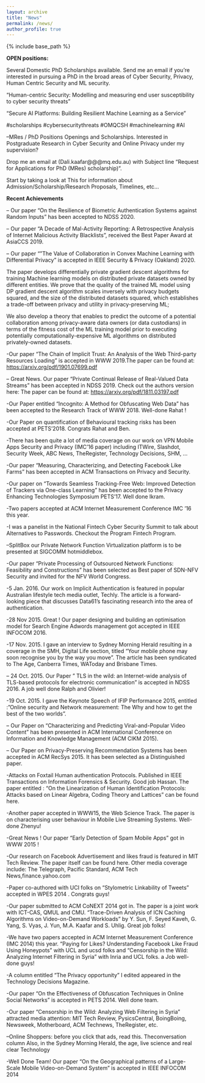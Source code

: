 ```yaml
---
layout: archive
title: "News"
permalink: /news/
author_profile: true
---
```


{% include base_path %}


**OPEN positions:**

Several Domestic PhD Scholarships available. Send me an email if you’re interested in pursuing a PhD in the broad areas of Cyber Security, Privacy, Human Centric Security and ML security.

“Human-centric Security: Modelling and measuring end user susceptibility to cyber security threats”

“Secure AI Platforms: Building Resilient Machine Learning as a Service”

#scholarships #cybersecuritythreats #OMQCSH #machinelearning #AI

 
–MRes / PhD  Positions Openings and Scholarships. Interested in Postgraduate Research in Cyber Security and Online Privacy under my supervision?

Drop me an email at (Dali.kaafar\@\@\@mq.edu.au)  with Subject line “Request for Applications for PhD (MRes) scholarship)“.

Start by taking a look at This for information about Admission/Scholarship/Research Proposals, Timelines, etc… 


**Recent Achievements**

– Our paper “On the Resilience of Biometric Authentication Systems against Random Inputs” has been accepted to NDSS 2020.

– Our paper “A Decade of Mal-Activity Reporting: A Retrospective Analysis of Internet Malicious Activity Blacklists”, received the Best Paper Award at AsiaCCS 2019.

– Our paper “”The Value of Collaboration in Convex Machine Learning with Differential Privacy” is accepted in IEEE Security & Privacy (Oakland) 2020.

The paper develops differentially private gradient descent algorithms for training Machine learning models on distributed private datasets owned by different entities. We prove that the quality of the trained ML model using DP gradient descent algorithm scales inversely with privacy budgets squared, and the size of the distributed datasets squared, which establishes a trade-off between privacy and utility in privacy-preserving ML;

We also develop a theory that enables to predict the outcome of a potential collaboration among privacy-aware data owners (or data custodians) in terms of the fitness cost of the ML training model prior to executing potentially computationally-expensive ML algorithms on distributed privately-owned datasets.

-Our paper “The Chain of Implicit Trust: An Analysis of the Web Third-party Resources Loading” is accepted in WWW 2019.The paper can be found at: https://arxiv.org/pdf/1901.07699.pdf

– Great News. Our paper “Private Continual Release of Real-Valued Data Streams” has been accepted in NDSS 2019. Check out the authors version here: The paper can be found at: https://arxiv.org/pdf/1811.03197.pdf

-Our Paper entitled “Incognito: A Method for Obfuscating Web Data” has been accepted to the Research Track of WWW 2018. Well-done Rahat !

-Our Paper on quantification of Behavioural tracking risks has been accepted at PETS’2018. Congrats Rahat and Ben.

-There has been quite a lot of media coverage on our work on VPN Mobile Apps Security and Privacy (IMC’16 paper) including ITWire, Slashdot, Security Week, ABC News, TheRegister, Technology Decisions, SHM, …

-Our paper “Measuring, Characterizing, and Detecting Facebook Like Farms” has been accepted in ACM Transactions on Privacy and Security.

-Our paper on “Towards Seamless Tracking-Free Web: Improved Detection of Trackers via One-class Learning” has been accepted to the Privacy Enhancing Technologies Symposium PETS’17. Well done Ikram.

-Two papers accepted at ACM Internet Measurement Conference IMC ’16 this year.

-I was a panelist in the National Fintech Cyber Security Summit to talk about Alternatives to Passwords. Checkout the Program Fintech Program.

–SplitBox our Private Network Function Virtualization platform is to be presented at SIGCOMM hotmiddlebox.

-Our paper “Private Processing of Outsourced Network Functions: Feasibility and Constructions” has been selected as Best paper of SDN-NFV Security and invited for the NFV World Congress. 

-5 Jan. 2016. Our work on Implicit Authentication is featured in popular Australian lifestyle tech media outlet, Techly. The article is a forward-looking piece that discusses Data61’s fascinating research into the area of authentication.

-28 Nov 2015. Great ! Our paper designing and building an optimisation model for Search Engine Adwords management got accepted in IEEE INFOCOM 2016.

-17 Nov. 2015. I gave an interview to Sydney Morning Herald resulting in a coverage in the SMH, Digital Life section, titled “Your mobile phone may soon recognise you by the way you move”.  The article has been syndicated to The Age, Canberra Times, WAToday and Brisbane Times.

– 24 Oct. 2015. Our Paper ” TLS in the wild: an Internet-wide analysis of TLS-based protocols for electronic communication” is accepted in NDSS 2016. A job well done Ralph and Olivier!

-19 Oct. 2015. I gave the Keynote Speech of IFIP Performance 2015, entitled :”Online security and Network measurement: The Why and how to get the best of the two worlds”.

– Our Paper on “Characterizing and Predicting Viral-and-Popular Video Content” has been presented in ACM International Conference on Information and Knowledge Management (ACM CIKM 2015).

– Our Paper on Privacy-Preserving Recommendation Systems has been accepted in ACM RecSys 2015. It has been selected as a Distinguished paper.

-Attacks on Foxtail Human authentication Protocols. Published in IEEE Transactions on Information Forensics & Security. Good job Hassan. The paper entitled : “On the Linearization of Human Identification Protocols: Attacks based on Linear Algebra, Coding Theory and Lattices” can be found here.

-Another paper accepted in WWW15, the Web Science Track. The paper is on characterising user behaviour in Mobile Live Streaming Systems. Well-done Zhenyu!

-Great News ! Our paper “Early Detection of Spam Mobile Apps” got in WWW 2015 !

-Our research on Facebook Advertisement and likes fraud is featured in MIT Tech Review. The paper itself can be found here. Other media coverage include: The Telegraph, Pacific Standard, ACM Tech News,finance.yahoo.com

-Paper co-authored with UCI folks on “Stylometric Linkability of Tweets” accepted in WPES 2014 . Congrats guys!

-Our paper submitted to ACM CoNEXT 2014 got in. The paper is a joint work with ICT-CAS, QMUL and CMU. “Trace-Driven Analysis of ICN Caching Algorithms on Video-on-Demand Workloads” by Y. Sun, F. Seyed Kaveh, G. Yang, S. Vyas, J. Yun, M.A. Kaafar and S. Uhlig. Great job folks!

-We have two papers accepted in ACM Internet Measurement Conference (IMC 2014) this year. “Paying for Likes? Understanding Facebook Like Fraud Using Honeypots” with UCL and ucsd folks and “Censorship in the Wild: Analyzing Internet Filtering in Syria” with Inria and UCL folks. a Job well-done guys!

-A column entitled “The Privacy opportunity” I edited appeared in the Technology Decisions Magazine.

-Our paper “On the Effectiveness of Obfuscation Techniques in Online Social Networks” is accepted in PETS 2014. Well done team.

-Our paper “Censorship in the Wild: Analyzing Web Filtering in Syria” attracted media attention: MIT Tech Review, PysicsCentral, BoingBoing, Newsweek, Motherboard, ACM Technews, TheRegister, etc.

–Online Shoppers: before you click that ads, read this. Theconversation column Also, in the Sydney Morning Herald, the age, live science and real clear Technology

-Well Done Team! Our paper “On the Geographical patterns of a Large-Scale Mobile Video-on-Demand System” is accepted in IEEE INFOCOM 2014
